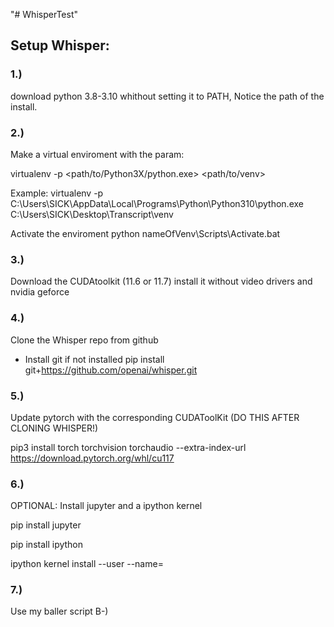 "# WhisperTest" 
## Setup Whisper:

### 1.)
download python 3.8-3.10 whithout setting it to PATH, Notice the path of the install. 

### 2.)
Make a virtual enviroment with the param:

virtualenv -p <path/to/Python3X/python.exe> <path/to/venv>

Example:
virtualenv -p C:\Users\SICK\AppData\Local\Programs\Python\Python310\python.exe C:\Users\SICK\Desktop\Transcript\venv

Activate the enviroment
python nameOfVenv\Scripts\Activate.bat


### 3.)
Download the CUDAtoolkit (11.6 or 11.7) install it without video drivers and nvidia geforce


### 4.)
Clone the Whisper repo from github
- Install git if not installed
pip install git+https://github.com/openai/whisper.git 


### 5.)
Update pytorch with the corresponding CUDAToolKit (DO THIS AFTER CLONING WHISPER!)

pip3 install torch torchvision torchaudio --extra-index-url https://download.pytorch.org/whl/cu117

### 6.)
OPTIONAL: Install jupyter and a ipython kernel

pip install jupyter

pip install ipython

ipython kernel install --user --name=<name of venv>

### 7.)
Use my baller script B-)


